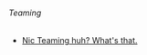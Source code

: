 ###### Teaming
* [Nic Teaming huh? What's that.](https://github.com/boonchu/opslab/blob/master/daily_linux/Case6.md)
